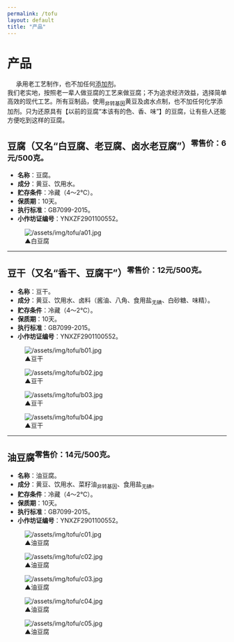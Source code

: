 ```yaml
---
permalink: /tofu
layout: default
title: "产品"
---
```


# 产品

<div class="balloon">
  <div class="bolloon-header">
    <img class="balloon-icon" src="https://cdn.jsdelivr.net/gh/budaipro/assets@latest/img/ico/bulb_16.png" width="16" height="16">
    <span class="balloon-title">承用老工艺制作，也不加任何<abbr title="常用豆制品添加剂：消泡剂、增白剂、固水剂、增筋剂、膨松剂、起泡剂等，以及防腐剂。">添加剂</abbr>。</span>
  </div>
  <div>我们老实地，按照老一辈人做豆腐的工艺来做豆腐；不为追求经济效益，选择简单高效的现代工艺。所有豆制品，使用<sub>非转基因</sub>黄豆及卤水点制，也不加任何化学添加剂。只为还原具有【以前的豆腐“本该有的色、香、味”】的豆腐，让有些人还能方便吃到这样的豆腐。</div>
</div>

<h2>豆腐（又名“白豆腐、老豆腐、卤水老豆腐”）<sup class="text-alert">零售价：6元/500克。</sup></h2>
<ul>
  <li><b>名称</b>：豆腐。</li>
  <li><b>成分</b>：黄豆、饮用水。</li>
  <li><b>贮存条件</b>：冷藏（4～2℃）。</li>
  <li><b>保质期</b>：10天。</li>
  <li><b>执行标准</b>：GB7099-2015。</li>
  <li><b>小作坊证编号</b>：YNXZF2901100552。</li>
</ul>
<div class="flex-figure">
  <figure class="figure">
    <img src="https://cdn.jsdelivr.net/gh/budaipro/assets@latest/img/tofu/a01.jpg" alt="/assets/img/tofu/a01.jpg">
    <figcaption>▲白豆腐</figcaption>
  </figure>
</div>

<hr>

<h2>豆干（又名“香干、豆腐干”）<sup class="text-alert">零售价：12元/500克。</sup></h2>
<ul>
  <li><b>名称</b>：豆干。</li>
  <li><b>成分</b>：黄豆、饮用水、卤料（酱油、八角、食用盐<sub>无碘</sub>、白砂糖、味精）。</li>
  <li><b>贮存条件</b>：冷藏（4～2℃）。</li>
  <li><b>保质期</b>：10天。</li>
  <li><b>执行标准</b>：GB7099-2015。</li>
  <li><b>小作坊证编号</b>：YNXZF2901100552。</li>
</ul>
<div class="flex-figure">
  <figure class="figure">
    <img src="https://cdn.jsdelivr.net/gh/budaipro/assets@latest/img/tofu/b01.jpg" alt="/assets/img/tofu/b01.jpg">
    <figcaption>▲豆干</figcaption>
  </figure>
  <figure class="figure">
    <img src="https://cdn.jsdelivr.net/gh/budaipro/assets@latest/img/tofu/b02.jpg" alt="/assets/img/tofu/b02.jpg">
    <figcaption>▲豆干</figcaption>
  </figure>
  <figure class="figure">
    <img src="https://cdn.jsdelivr.net/gh/budaipro/assets@latest/img/tofu/b03.jpg" alt="/assets/img/tofu/b03.jpg">
    <figcaption>▲豆干</figcaption>
  </figure>
  <figure class="figure">
    <img src="https://cdn.jsdelivr.net/gh/budaipro/assets@latest/img/tofu/b04.jpg" alt="/assets/img/tofu/b04.jpg">
    <figcaption>▲豆干</figcaption>
  </figure>
</div>

<hr>

<h2>油豆腐<sup class="text-alert">零售价：14元/500克。</sup></h2>
<ul>
  <li><b>名称</b>：油豆腐。</li>
  <li><b>成分</b>：黄豆、饮用水、菜籽油<sub>非转基因</sub>、食用盐<sub>无碘</sub>。</li>
  <li><b>贮存条件</b>：冷藏（4～2℃）。</li>
  <li><b>保质期</b>：10天。</li>
  <li><b>执行标准</b>：GB7099-2015。</li>
  <li><b>小作坊证编号</b>：YNXZF2901100552。</li>
</ul>
<div class="flex-figure">
  <figure class="figure">
    <img src="https://cdn.jsdelivr.net/gh/budaipro/assets@latest/img/tofu/c01.jpg" alt="/assets/img/tofu/c01.jpg">
    <figcaption>▲油豆腐</figcaption>
  </figure>
  <figure class="figure">
    <img src="https://cdn.jsdelivr.net/gh/budaipro/assets@latest/img/tofu/c02.jpg" alt="/assets/img/tofu/c02.jpg">
    <figcaption>▲油豆腐</figcaption>
  </figure>
  <figure class="figure">
    <img src="https://cdn.jsdelivr.net/gh/budaipro/assets@latest/img/tofu/c03.jpg" alt="/assets/img/tofu/c03.jpg">
    <figcaption>▲油豆腐</figcaption>
  </figure>
  <figure class="figure">
    <img src="https://cdn.jsdelivr.net/gh/budaipro/assets@latest/img/tofu/c04.jpg" alt="/assets/img/tofu/c04.jpg">
    <figcaption>▲油豆腐</figcaption>
  </figure>
  <figure class="figure">
    <img src="https://cdn.jsdelivr.net/gh/budaipro/assets@latest/img/tofu/c05.jpg" alt="/assets/img/tofu/c05.jpg">
    <figcaption>▲油豆腐</figcaption>
  </figure>
</div>
